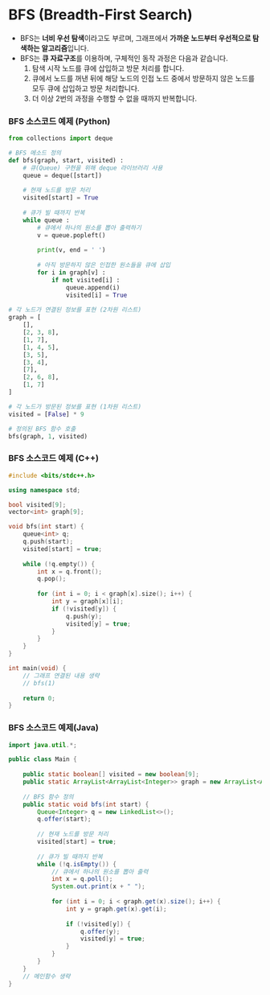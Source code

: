 # BFS (Breadth-First Search)

- BFS는 **너비 우선 탐색**이라고도 부르며, 그래프에서 **가까운 노드부터 우선적으로 탐색하는 알고리즘**입니다.
- BFS는 **큐 자료구조**를 이용하며, 구체적인 동작 과정은 다음과 같습니다.
  1. 탐색 시작 노드를 큐에 삽입하고 방문 처리를 합니다.
  2. 큐에서 노드를 꺼낸 뒤에 해당 노드의 인접 노드 중에서 방문하지 않은 노드를 모두 큐에 삽입하고 방문 처리합니다.
  3. 더 이상 2번의 과정을 수행할 수 없을 때까지 반복합니다.

### BFS 소스코드 예제 (Python)

```python
from collections import deque

# BFS 메소드 정의
def bfs(graph, start, visited) :
    # 큐(Queue) 구현을 위해 deque 라이브러리 사용
    queue = deque([start])
    
    # 현재 노드를 방문 처리
    visited[start] = True
    
    # 큐가 빌 때까지 반복
    while queue :
        # 큐에서 하나의 원소를 뽑아 출력하기
        v = queue.popleft()
        
        print(v, end = ' ')
        
        # 아직 방문하지 않은 인접한 원소들을 큐에 삽입
        for i in graph[v] :
            if not visited[i] :
                queue.append(i)
                visited[i] = True
                
# 각 노드가 연결된 정보를 표현 (2차원 리스트)
graph = [
    [],
    [2, 3, 8],
    [1, 7],
    [1, 4, 5],
    [3, 5],
    [3, 4],
    [7],
    [2, 6, 8],
    [1, 7]
]

# 각 노드가 방문된 정보를 표현 (1차원 리스트)
visited = [False] * 9

# 정의된 BFS 함수 호출
bfs(graph, 1, visited)
```

### BFS 소스코드 예제 (C++)

```c++
#include <bits/stdc++.h>

using namespace std;

bool visited[9];
vector<int> graph[9];

void bfs(int start) {
    queue<int> q;
    q.push(start);
    visited[start] = true;
    
    while (!q.empty()) {
        int x = q.front();
        q.pop();
        
        for (int i = 0; i < graph[x].size(); i++) {
            int y = graph[x][i];
            if (!visited[y]) {
                q.push(y);
                visited[y] = true;
            }
        }
    }
}

int main(void) {
    // 그래프 연결된 내용 생략
    // bfs(1)
    
    return 0;
}
```

### BFS 소스코드 예제(Java)

```java
import java.util.*;

public class Main {
    
    public static boolean[] visited = new boolean[9];
    public static ArrayList<ArrayList<Integer>> graph = new ArrayList<ArrayList<Integer>>();
    
    // BFS 함수 정의
    public static void bfs(int start) {
        Queue<Integer> q = new LinkedList<>();
        q.offer(start);
        
        // 현재 노드를 방문 처리
        visited[start] = true;
        
        // 큐가 빌 때까지 반복
        while (!q.isEmpty()) {
            // 큐에서 하나의 원소를 뽑아 출력
            int x = q.poll();
            System.out.print(x + " ");
            
            for (int i = 0; i < graph.get(x).size(); i++) {
                int y = graph.get(x).get(i);
                
                if (!visited[y]) {
                    q.offer(y);
                    visited[y] = true;
                }
            }
        }
    }
    // 메인함수 생략
}
```

